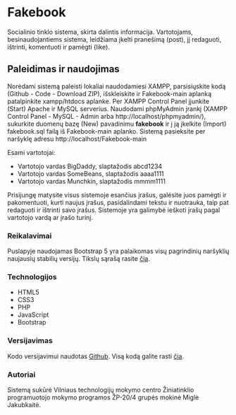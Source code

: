 # Fakebook

Socialinio tinklo sistema, skirta dalintis informacija. Vartotojams, besinaudojantiems sistema, leidžiama įkelti pranešimą (post), jį redaguoti, ištrinti, komentuoti ir pamėgti (like).

## Paleidimas ir naudojimas

Norėdami sistemą paleisti lokaliai naudodamiesi XAMPP, parsisiųskite kodą (Github - Code - Download ZIP), išskleiskite ir Fakebook-main aplanką patalpinkite xampp/htdocs aplanke. Per XAMPP Control Panel įjunkite (Start) Apache ir MySQL serverius. Naudodami phpMyAdmin įrankį (XAMPP Control Panel - MySQL - Admin arba http://localhost/phpmyadmin/), sukurkite duomenų bazę (New) pavadinimu **fakebook** ir į ją įkelkite (Import) fakebook.sql failą iš Fakebook-main aplanko. Sistemą pasieksite per naršyklę adresu http://localhost/Fakebook-main

Esami vartotojai:
* Vartotojo vardas BigDaddy, slaptažodis abcd1234
* Vartotojo vardas SomeBeans, slaptažodis aaaa1111
* Vartotojo vardas Munchkin, slaptažodis mmmm1111

Prisijungę matysite visus sistemoje esančius įrašus, galėsite juos pamėgti ir pakomentuoti, kurti naujus įrašus, pasidalindami tekstu ir nuotrauka, taip pat redaguoti ir ištrinti savo įrašus. Sistemoje yra galimybė ieškoti įrašų pagal vartotojo vardą ar įrašo turinį.

### Reikalavimai

Puslapyje naudojamas Bootstrap 5 yra palaikomas visų pagrindinių naršyklių naujausių stabilių versijų. Tikslų sąrašą rasite [čia](https://github.com/twbs/bootstrap/blob/v5.0.0-beta3/.browserslistrc).

### Technologijos

* HTML5
* CSS3
* PHP
* JavaScript
* Bootstrap

### Versijavimas

Kodo versijavimui naudotas [Github](https://github.com/). Visą kodą galite rasti [čia](https://github.com/teramigle/Fakebook).


### Autoriai

Sistemą sukūrė Vilniaus technologijų mokymo centro Žiniatinklio programuotojo mokymo programos ŽP-20/4 grupės mokinė Miglė Jakubkaitė.
